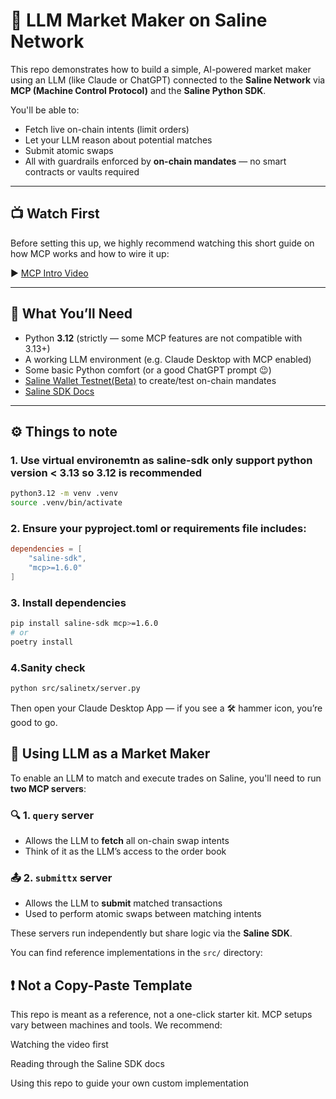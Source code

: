 
# 🤖 LLM Market Maker on Saline Network

This repo demonstrates how to build a simple, AI-powered market maker using an LLM (like Claude or ChatGPT) connected to the **Saline Network** via **MCP (Machine Control Protocol)** and the **Saline Python SDK**.

You'll be able to:
- Fetch live on-chain intents (limit orders)
- Let your LLM reason about potential matches
- Submit atomic swaps
- All with guardrails enforced by **on-chain mandates** — no smart contracts or vaults required

---

## 📺 Watch First

Before setting this up, we highly recommend watching this short guide on how MCP works and how to wire it up:

▶️ [MCP Intro Video](https://www.youtube.com/watch?v=ww293jeEDT4&t=288s)

---

## 🧪 What You’ll Need

- Python **3.12** (strictly — some MCP features are not compatible with 3.13+)
- A working LLM environment (e.g. Claude Desktop with MCP enabled)
- Some basic Python comfort (or a good ChatGPT prompt 😉)
- [Saline Wallet Testnet(Beta)](https://wallet.try-saline.com) to create/test on-chain mandates
- [Saline SDK Docs](https://saline-sdk.readthedocs.io/en/latest/quickstart.html)

---

## ⚙️ Things to note

### 1. Use virtual environemtn as saline-sdk only support python version < 3.13 so 3.12 is recommended

```bash
python3.12 -m venv .venv
source .venv/bin/activate
```


### 2. Ensure your pyproject.toml or requirements file includes:

```toml
dependencies = [
    "saline-sdk",
    "mcp>=1.6.0"
]
```

### 3.  Install dependencies

```bash
pip install saline-sdk mcp>=1.6.0
# or
poetry install
```


### 4.Sanity check 

```bash
python src/salinetx/server.py
```

Then open your Claude Desktop App — if you see a 🛠 hammer icon, you’re good to go.


## 🧠 Using LLM as a Market Maker

To enable an LLM to match and execute trades on Saline, you'll need to run **two MCP servers**:

### 🔍 1. `query` server
- Allows the LLM to **fetch** all on-chain swap intents
- Think of it as the LLM’s access to the order book

### 📤 2. `submittx` server
- Allows the LLM to **submit** matched transactions
- Used to perform atomic swaps between matching intents

These servers run independently but share logic via the **Saline SDK**.

You can find reference implementations in the `src/` directory:



## ❗ Not a Copy-Paste Template
This repo is meant as a reference, not a one-click starter kit.
MCP setups vary between machines and tools. We recommend:

Watching the video first

Reading through the Saline SDK docs

Using this repo to guide your own custom implementation

